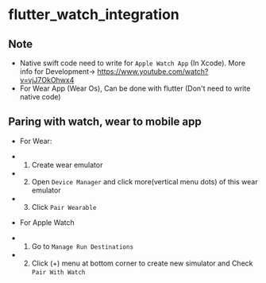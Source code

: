 # flutter_watch_integration

## Note
- Native swift code need to write for `Apple Watch App` (In Xcode). More info for Development-> https://www.youtube.com/watch?v=vjJ7OkOhwx4
- For Wear App (Wear Os), Can be done with flutter (Don't need to write native code)


## Paring with watch, wear to mobile app
- For Wear: 
- 1. Create wear emulator
- 2. Open `Device Manager` and click more(vertical menu dots) of this wear emulator
- 3. Click `Pair Wearable`

- For Apple Watch
- 1. Go to `Manage Run Destinations`
- 2. Click (+) menu at bottom corner to create new simulator and Check `Pair With Watch`

